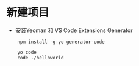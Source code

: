 # 新建项目
* 安装Yeoman 和 VS Code Extensions Generator
```
    npm install -g yo generator-code

    yo code
    code ./helloworld
```
